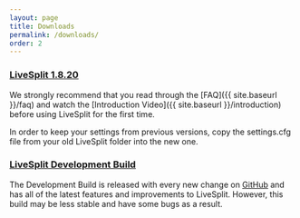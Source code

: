 ```yaml
---
layout: page
title: Downloads
permalink: /downloads/
order: 2
---
```

### [LiveSplit 1.8.20](https://github.com/LiveSplit/LiveSplit/releases/download/1.8.20/LiveSplit_1.8.20.zip)

<div id="download-count"></div>

We strongly recommend that you read through the [FAQ]({{ site.baseurl }}/faq) and watch the [Introduction Video]({{ site.baseurl }}/introduction) before using LiveSplit for the first time.

In order to keep your settings from previous versions, copy the settings.cfg file from your old LiveSplit folder into the new one.  

### [LiveSplit Development Build](https://raw.githubusercontent.com/LiveSplit/LiveSplit.github.io/artifacts/LiveSplitDevBuild.zip)

The Development Build is released with every new change on [GitHub](https://github.com/LiveSplit/LiveSplit) and has all of the latest features and improvements to LiveSplit.
However, this build may be less stable and have some bugs as a result.

<script>{% include download-count.js %}</script>
